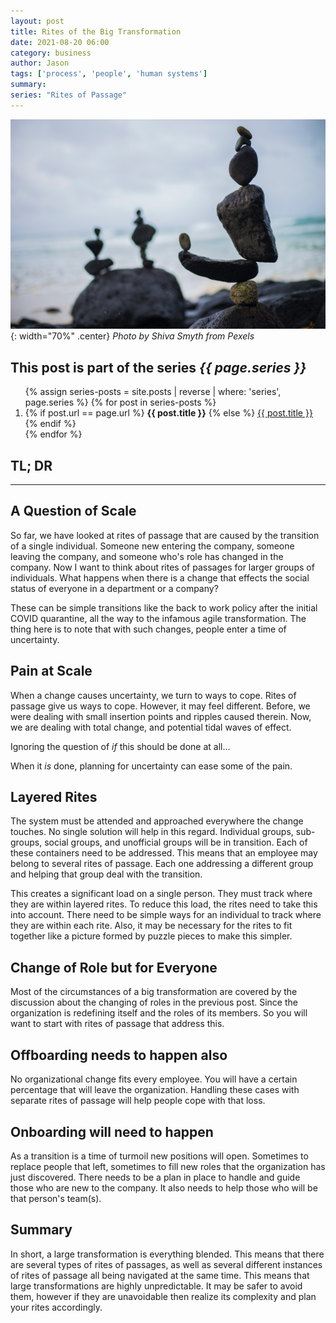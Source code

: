 ```yaml
---
layout: post
title: Rites of the Big Transformation
date: 2021-08-20 06:00
category: business
author: Jason
tags: ['process', 'people', 'human systems']
summary: 
series: "Rites of Passage"
---
```


![Balancing Stones](/assets/img/posts/2021/08/pexels-shiva-smyth-1051449.jpg){: width="70%" .center}
_Photo by Shiva Smyth from Pexels_

<aside class="series">
  <h2>This post is part of the series <em>{{ page.series }}</em></h2>
  <ol>
    {% assign series-posts = site.posts | reverse | where: 'series', page.series %}
    {% for post in series-posts %}
    <li>
      {% if post.url == page.url %}
      <strong>{{ post.title }}</strong>
      {% else %}
      <a href="{{ site.baseurl }}{{ post.url }}">{{ post.title }}</a>
      {% endif %}
    </li>
    {% endfor %}
  </ol>
</aside>

## TL; DR


---

## A Question of Scale

So far, we have looked at rites of passage that are caused by the transition of a single individual. Someone new entering the company, someone leaving the company, and someone who's role has changed in the company. Now I want to think about rites of passages for larger groups of individuals. What happens when there is a change that effects the social status of everyone in a department or a company?

These can be simple transitions like the back to work policy after the initial COVID quarantine, all the way to the infamous agile transformation. The thing here is to note that with such changes, people enter a time of uncertainty.

## Pain at Scale

When a change causes uncertainty, we turn to ways to cope. Rites of passage give us ways to cope. However, it may feel different. Before, we were dealing with small insertion points and ripples caused therein. Now, we are dealing with total change, and potential tidal waves of effect.

Ignoring the question of _if_ this should be done at all...

When it _is_ done, planning for uncertainty can ease some of the pain. 

## Layered Rites

The system must be attended and approached everywhere the change touches. No single solution will help in this regard. Individual groups, sub-groups, social groups, and unofficial groups will be in transition. Each of these containers need to be addressed. This means that an employee may belong to several rites of passage. Each one addressing a different group and helping that group deal with the transition.

This creates a significant load on a single person. They must track where they are within layered rites. To reduce this load, the rites need to take this into account. There need to be simple ways for an individual to track where they are within each rite. Also, it may be necessary for the rites to fit together like a picture formed by puzzle pieces to make this simpler.

## Change of Role but for Everyone

Most of the circumstances of a big transformation are covered by the discussion about the changing of roles in the previous post. Since the organization is redefining itself and the roles of its members. So you will want to start with rites of passage that address this.

## Offboarding needs to happen also

No organizational change fits every employee. You will have a certain percentage that will leave the organization. Handling these cases with separate rites of passage will help people cope with that loss.

## Onboarding will need to happen

As a transition is a time of turmoil new positions will open. Sometimes to replace people that left, sometimes to fill new roles that the organization has just discovered. There needs to be a plan in place to handle and guide those who are new to the company. It also needs to help those who will be that person's team(s).

## Summary

In short, a large transformation is everything blended. This means that there are several types of rites of passages, as well as several different instances of rites of passage all being navigated at the same time. This means that large transformations are highly unpredictable. It may be safer to avoid them, however if they are unavoidable then realize its complexity and plan your rites accordingly.
